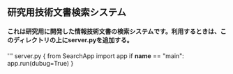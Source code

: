 ## 研究用技術文書検索システム

#### これは研究用に開発した情報技術文書の検索システムです。利用するときは、このディレクトリの上にserver.pyを追加する。

'''
server.py {
    from SearchApp import app
    if __name__ == "main":
        app.run(dubug=True)
}
